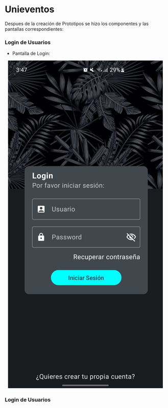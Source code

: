 # Unieventos
Despues de la creación de Prototipos se hizo los componentes y las pantallas correspondientes:
### Login de Usuarios 
- Pantalla de Login:
<div align="center"> 
  
![Alter](app/images/Login.jpeg)

</div>

### Login de Usuarios 

